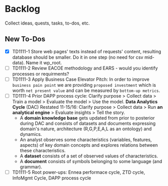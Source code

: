 # Backlog
Collect ideas, quests, tasks, to-dos, etc.

## New To-Dos
- [x] TD1111-1 Store web pages' texts instead of requests' content, resulting database should be smaller. Do it in one step (no need for csv mid-data). Name it wp_root.
- [ ] TD1111-2 Review EACOE methodology and EARS - would you identify processes or requirments?
- [ ] TD1111-3 Apply Business Case Elevator Pitch: In order to improve `business pain point` we are providing `proposed investment` which is worth `net present value` and can be measured by `bottom-up metrics`.
- [ ] TD1111-4 Prior DAPP process cycle: Clarify purpose > Collect data > Train a model > Evaluate the model > Use the model. **Data Analytics Cycle** (DAC) Restated 11-15/16: Clarify purpose > Collect data > Run **an analytical engine** > Evaluate insights > Tell the story. 
  - A **domain knowledge base** gets updated from prior to posterior during DAC and consists of datasets and documents expressing domain's nature, architecture (R,G,P,E,A,L as an ontology) and dynamics. 
  - An analyst observes some characteristics (variables, features, aspects) of key domain concepts and explores relations between these characteristics. 
  - A **dataset** consists of a set of observed values of characteristics. 
  - A **document** consists of symbols belonging to some language (and grammar).
- [ ] TD1111-5 Root power-ups: Ennea performace cycle, ZTD cycle, InfoMgmt Cycle, DAPP process cycle
